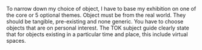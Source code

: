 To narrow down my choice of object, I have to base my exhibition on one of the core or 5 optional themes. Object must be from the real world. They should be tangible, pre-existing and  none generic. You have to choose objects that are on personal interest. The TOK subject guide clearly state that for objects existing in a particular time and place, this include virtual spaces. 
